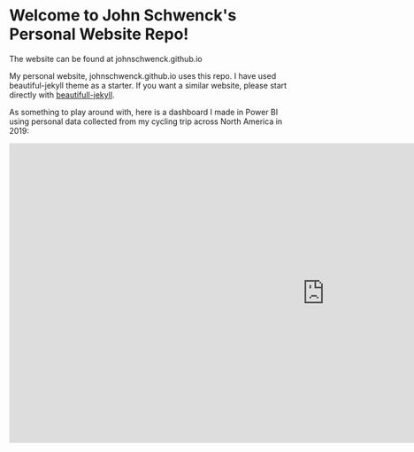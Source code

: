 # Welcome to John Schwenck's Personal Website Repo!
The website can be found at johnschwenck.github.io

My personal website, johnschwenck.github.io uses this repo. I have used beautiful-jekyll theme as a starter. If you want a similar website, please start directly with [beautifull-jekyll](https://github.com/daattali/beautiful-jekyll).

As something to play around with, here is a dashboard I made in Power BI using personal data collected from my cycling trip across North America in 2019:

<iframe width="1140" height="541.25" src="https://app.powerbi.com/reportEmbed?reportId=bf210cab-cfd1-415a-bfbe-c582c3357bc1&autoAuth=true&ctid=68f381e3-46da-47b9-ba57-6f322b8f0da1&config=eyJjbHVzdGVyVXJsIjoiaHR0cHM6Ly93YWJpLXVzLW5vcnRoLWNlbnRyYWwtcmVkaXJlY3QuYW5hbHlzaXMud2luZG93cy5uZXQvIn0%3D" frameborder="0" allowFullScreen="true"></iframe>
